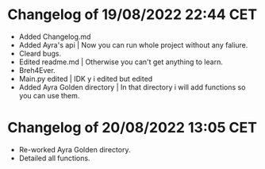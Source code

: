 # Changelog of 19/08/2022 22:44 CET

- Added Changelog.md
- Added Ayra's api | Now you can run whole project without any faliure.
- Cleard bugs.
- Edited readme.md | Otherwise you can't get anything to learn.
- Breh4Ever.
- Main.py edited | IDK y i edited but edited
- Added Ayra Golden directory | In that directory i will add functions so you can use them.

# Changelog of 20/08/2022 13:05 CET

- Re-worked Ayra Golden directory.
- Detailed all functions. 
